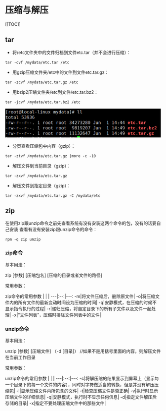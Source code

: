 # 压缩与解压

[[TOC]]

## tar

- 将/etc文件夹中的文件归档到文件etc.tar（并不会进行压缩）：
``` shell script
tar -cvf /mydata/etc.tar /etc
```

- 用gzip压缩文件夹/etc中的文件到文件etc.tar.gz：
``` shell script
tar -zcvf /mydata/etc.tar.gz /etc
```

- 用bzip2压缩文件夹/etc到文件/etc.tar.bz2：
``` shell script
tar -jcvf /mydata/etc.tar.bz2 /etc
```
![几种压缩命令](../Linux/img/compress_001.png "几种压缩命令")

- 分页查看压缩包中内容（gzip）：
``` shell script
tar -ztvf /mydata/etc.tar.gz |more -c -10
```

- 解压文件到当前目录（gzip）：
``` shell script
tar -zxvf /mydata/etc.tar.gz
```

- 解压文件到指定目录（gzip）：
```shell script
tar -zxvf /mydata/etc.tar.gz -C /mydata/etc
```

## zip

在使用zip跟unzip命令之前先查看系统有没有安装这两个命令的包，没有的话要自己安装
查看有没有安装zip跟unzip命令的命令：

``` shell script
rpm -q zip unzip
```

### zip命令

基本用法：

zip [参数] [压缩包名] [压缩的目录或者文件的路径]

常用参数：

zip命令的常用参数
   |    |    | 
---|:--:|---:
-m|将文件压缩后，删除原文件|
-o|将压缩文件内的所有文件的最新变动时间设为压缩的时间|
-q|安静模式，在压缩的时候不显示指令执行的过程|
-r|递归压缩，将自定目录下的所有子文件以及文件一起处理|
-x|“文件列表”，压缩时排除文件列表中的文件|

### unzip命令

基本用法：

unzip [参数] [压缩文件]  （-d [目录]）  //如果不是用括号里面的内容，则解压文件在当前工作目录

常用参数：

unzip命令的常用参数
   |    |    | 
---|:--:|---:
-c|将解压缩的结果显示到屏幕上（显示每一个目录下的每一个文件的内容），同时对字符做适当的转换，但是并没有解压压缩包|
-l|显示压缩文件内所包含的文件|
-t|检查压缩文件是否正确|
-v|执行时显示压缩文件的详细信息|
-q|安静模式，执行时不显示任何信息|
-d|指定文件解压后存储的目录|
-x|指定不要处理压缩文件中的那些文件|

